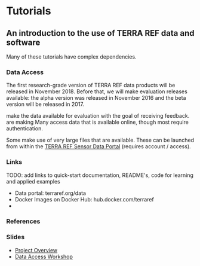 # Tutorials

## An introduction to the use of TERRA REF data and software

Many of these tutorials have complex dependencies. 

### Data Access

The first research-grade version of TERRA REF data products will be released in November 2018. 
Before that, we will make evaluation releases available: the alpha version was released in November 2016 and the beta version will be released in 2017.

make the data available for evaluation with the goal of receiving feedback.
are making 
Many access data that is available online, though most require authentication.

Some make use of very large files that are available. 
These can be launched from within the [TERRA REF Sensor Data Portal](https://terraref.ncsa.illinois.edu) (requires account / access).

### 


### Links

TODO: add links to quick-start documentation, README's, code for learning and applied examples

* Data portal: terraref.org/data
* Docker Images on Docker Hub: hub.docker.com/terraref
* 
### References



### Slides

* [Project Overview](https://docs.google.com/presentation/d/1MVOGt2xKgCfeUdVF9tWyyWrcPPfSg9DQvxHWQ0nN44U/pub?start=false&loop=false&delayms=3000)
* [Data Access Workshop](https://docs.google.com/presentation/d/1YikA_h9LIgTJkuNrAublpWIoT2pRF-E-RI1k1UlqeAE/pub?start=false&loop=false&delayms=3000)
